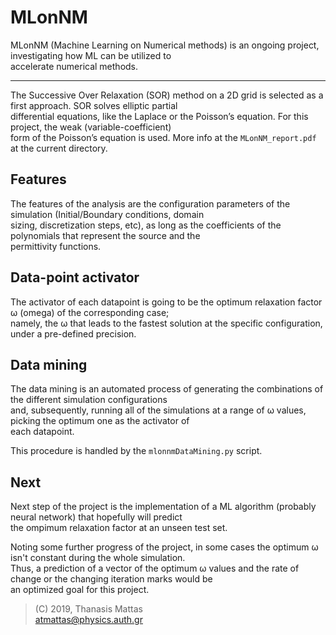 # MLonNM

MLonNM (Machine Learning on Numerical methods) is an ongoing project, investigating how ML can be utilized to  
accelerate numerical methods.  
___

The Successive Over Relaxation (SOR) method on a 2D grid is selected as a first approach. SOR solves elliptic partial  
differential equations, like the Laplace or the Poisson’s equation. For this project, the weak (variable-coefficient)  
form of the Poisson’s equation is used. More info at the ```MLonNM_report.pdf``` at the current directory.

## Features

The features of the analysis are the configuration parameters of the simulation (Initial/Boundary conditions, domain  
sizing, discretization steps, etc), as long as the coefficients of the polynomials that represent the source and the  
permittivity functions.

## Data-point activator

The activator of each datapoint is going to be the optimum relaxation factor ω (omega) of the corresponding case;  
namely, the ω that leads to the fastest solution at the specific configuration, under a pre-defined precision.

## Data mining

The data mining is an automated process of generating the combinations of the different simulation configurations  
and, subsequently, running all of the simulations at a range of ω values, picking the optimum one as the activator of  
each datapoint.

This procedure is handled by the ```mlonnmDataMining.py``` script.

## Next

Next step of the project is the implementation of a ML algorithm (probably neural network) that hopefully will predict  
the ompimum relaxation factor at an unseen test set.  

Noting some further progress of the project, in some cases the optimum ω isn't constant during
the whole simulation.  
Thus, a prediction of a vector of the optimum ω values and the rate of change or the changing iteration marks would be  
an optimized goal for this project.

>(C) 2019, Thanasis Mattas  
>atmattas@physics.auth.gr